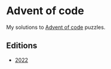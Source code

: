 # Advent of code

My solutions to [Advent of code](https://adventofcode.com) puzzles.

## Editions

- [2022](./2022/)